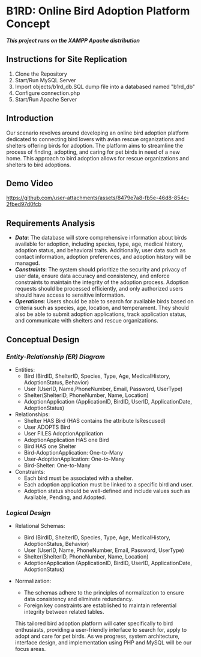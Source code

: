 # B1RD: Online Bird Adoption Platform Concept
***This project runs on the XAMPP Apache distribution***

## Instructions for Site Replication

1. Clone the Repository
2. Start/Run MySQL Server
3. Import objects/b1rd_db.SQL dump file into a databased named "b1rd_db"
4. Configure connection.php
5. Start/Run Apache Server

## Introduction

Our scenario revolves around developing an online bird adoption platform dedicated to
connecting bird lovers with avian rescue organizations and shelters offering birds for adoption.
The platform aims to streamline the process of finding, adopting, and caring for pet birds in
need of a new home. This approach to bird adoption allows for rescue organizations and shelters
to bird adoptions.

## Demo Video
https://github.com/user-attachments/assets/8479e7a8-fb5e-46d8-854c-2fbed97d0fcb

## Requirements Analysis

- ***Data***: The database will store comprehensive information about birds available for
adoption, including species, type, age, medical history, adoption status, and behavioral
traits. Additionally, user data such as contact information, adoption preferences, and
adoption history will be managed.
- ***Constraints***: The system should prioritize the security and privacy of user data, ensure
data accuracy and consistency, and enforce constraints to maintain the integrity of the
adoption process. Adoption requests should be processed efficiently, and only authorized
users should have access to sensitive information.
- ***Operations***: Users should be able to search for available birds based on criteria such as
species, age, location, and temperament. They should also be able to submit adoption
applications, track application status, and communicate with shelters and rescue
organizations.

## Conceptual Design

### ***Entity-Relationship (ER) Diagram***

- Entities:
    - Bird (BirdID, ShelterID, Species, Type, Age, MedicalHistory, AdoptionStatus,
    Behavior)
    - User (UserID, Name,PhoneNumber, Email, Password, UserType)
    - Shelter(ShelterID, PhoneNumber, Name, Location)
    - AdoptionApplication (ApplicationID, BirdID, UserID, ApplicationDate,
    AdoptionStatus)
- Relationships:
    - Shelter HAS Bird (HAS contains the attribute IsRescused)
    - User ADOPTS Bird
    - User FILES AdoptionApplication
    - AdoptionApplication HAS one Bird
    - Bird HAS one Shelter
    - Bird-AdoptionApplication: One-to-Many
    - User-AdoptionApplication: One-to-Many
    - Bird-Shelter: One-to-Many
- Constraints:
    - Each bird must be associated with a shelter.
    - Each adoption application must be linked to a specific bird and user.
    - Adoption status should be well-defined and include values such as Available, Pending,
    and Adopted.
    

### ***Logical Design***

- Relational Schemas:
    - Bird (BirdID, ShelterID, Species, Type, Age, MedicalHistory, AdoptionStatus,
    Behavior)
    - User (UserID, Name, PhoneNumber, Email, Password, UserType)
    - Shelter(ShelterID, PhoneNumber, Name, Location)
    - AdoptionApplication (ApplicationID, BirdID, UserID, ApplicationDate,
    AdoptionStatus)
- Normalization:
    - The schemas adhere to the principles of normalization to ensure data consistency and
    eliminate redundancy.
    - Foreign key constraints are established to maintain referential integrity between
    related tables.
    
    This tailored bird adoption platform will cater specifically to bird enthusiasts, providing a
    user-friendly interface to search for, apply to adopt and care for pet birds. As we progress,
    system architecture, interface design, and implementation using PHP and MySQL will be our
    focus areas.
